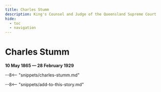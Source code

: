 ```yaml
---
title: Charles Stumm
description: King's Counsel and Judge of the Queensland Supreme Court
hide:
  - toc
  - navigation 
---
```


# Charles Stumm

**10 May 1865 — 28 February 1929**

--8<-- "snippets/charles-stumm.md"

--8<-- "snippets/add-to-this-story.md"